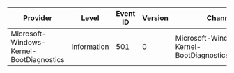 Provider                                  |  Level        |  Event ID  |  Version  |  Channel                                              |  Task        |  Opcode  |  Keyword  |  Message
------------------------------------------|---------------|------------|-----------|-------------------------------------------------------|--------------|----------|-----------|---------
Microsoft-Windows-Kernel-BootDiagnostics  |  Information  |  501       |  0        |  Microsoft-Windows-Kernel-BootDiagnostics/Diagnostic  |  SystemBoot  |  Start   |           |